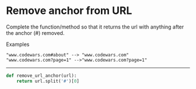 # Remove anchor from URL

Complete the function/method so that it returns the url with anything after the anchor (#) removed.

Examples
```
"www.codewars.com#about" --> "www.codewars.com"
"www.codewars.com?page=1" -->"www.codewars.com?page=1"
```

---

```py
def remove_url_anchor(url):
    return url.split('#')[0]
```
